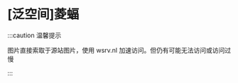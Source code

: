 # [泛空间]菱蝠

:::caution 温馨提示

图片直接索取于源站图片，使用 wsrv.nl 加速访问。但仍有可能无法访问或访问过慢

:::

<MWstatsCard ItemName="[泛空间]菱蝠" ItemDesc="" ItemTypeID="12"/>
